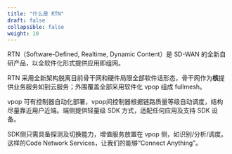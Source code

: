 ```yaml
---
title: "什么是 RTN"
draft: false
collapsible: false
weight: 10
---
```


RTN（Software-Defined, Realtime, Dynamic Content）是 SD-WAN 的全新自研产品，以全软件化形式提供应用即组网。

RTN 采用全新架构脱离目前骨干网和硬件局限全部软件话形态，骨干网作为**核**提供业务服务如到云服务；外围覆盖全部采用软件化 vpop 组成 fullmesh。

vpop 可有控制器自动化部署，vpop间控制器根据链路质量等级自动调度，结构尽量靠近用户近端。端侧提供轻量级 SDK 方式，适配任何应用及支持 SDK 设备。

SDK侧只需具备探测及切换能力，增值服务放置在 vpop 侧，如识别/分析/调度。这样的Code Network Services，让我们的能够“Connect Anything”。




